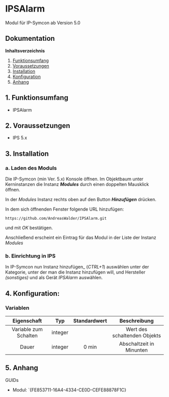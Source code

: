 ﻿# IPSAlarm

Modul für IP-Symcon ab Version 5.0

## Dokumentation

**Inhaltsverzeichnis**

1. [Funktionsumfang](#1-funktionsumfang)
2. [Voraussetzungen](#2-voraussetzungen)
3. [Installation](#3-installation)
4. [Konfiguration](#4-konfiguration)
5. [Anhang](#5-anhang)

## 1. Funktionsumfang

 - IPSAlarm
 


## 2. Voraussetzungen

 - IPS 5.x
 

## 3. Installation

### a. Laden des Moduls

Die IP-Symcon (min Ver. 5.x) Konsole öffnen. Im Objektbaum unter Kerninstanzen die Instanz __*Modules*__ durch einen doppelten Mausklick öffnen.

In der _Modules_ Instanz rechts oben auf den Button __*Hinzufügen*__ drücken.

In dem sich öffnenden Fenster folgende URL hinzufügen:

`https://github.com/AndreasWalder/IPSAlarm.git`

und mit _OK_ bestätigen.

Anschließend erscheint ein Eintrag für das Modul in der Liste der Instanz _Modules_

### b. Einrichtung in IPS

In IP-Symcon nun Instanz hinzufügen_ (_CTRL+1_) auswählen unter der Kategorie, unter der man die Instanz hinzufügen will, und Hersteller _(sonstiges)_ und als Gerät _IPSAlarm_ auswählen.


## 4. Konfiguration:

### Variablen

| Eigenschaft               | Typ      | Standardwert | Beschreibung |
| :-----------------------: | :-----:  | :----------: | :----------------------------------------------------------------------------------------------------------: |
| Variable zum Schalten     | integer  |              | Wert des schaltenden Objekts                   |
| Dauer                     | integer  |      0 min   | Abschaltzeit in Minunten                       |



## 5. Anhang

GUIDs
- Modul: `{FE853711-16A4-4334-CE0D-CEFE88878F1C}

